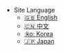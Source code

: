 - Site Language  
  - [:uk: English](/)
  - [:cn: 中文](/docs-cn/)
  - [:ko: Korea](/)
  - [:jp: Japan](/docs-jp/)
